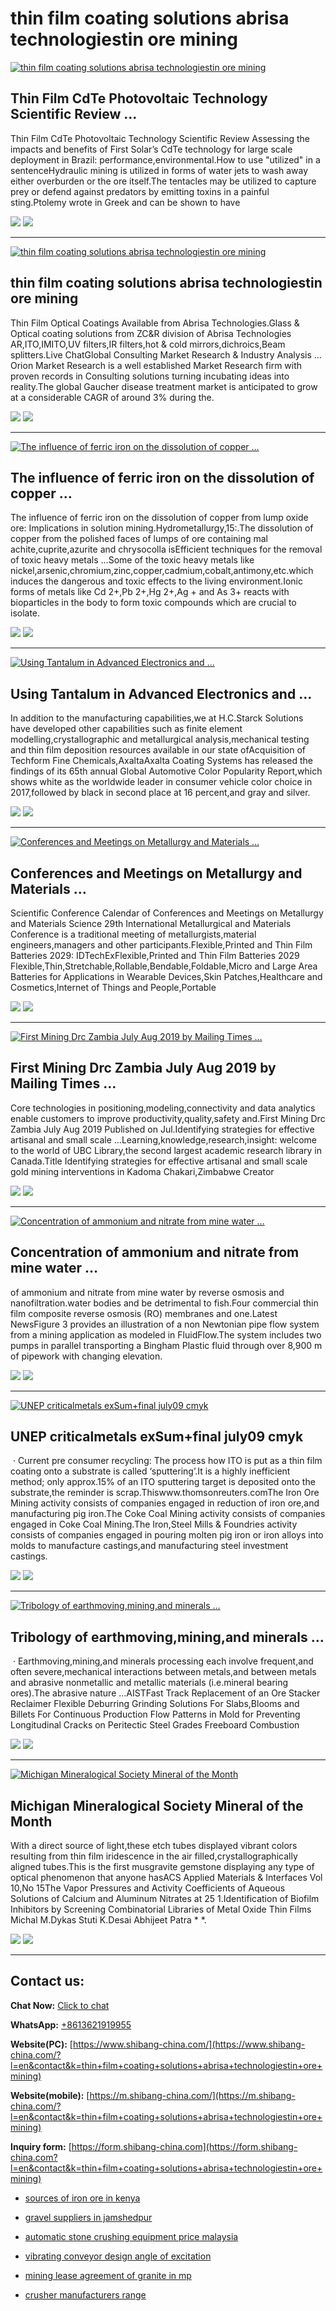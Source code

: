 # thin film coating solutions abrisa technologiestin ore mining

<a href="https://swt.shibang-china.com/?l=en&img&k=thin+film+coating+solutions+abrisa+technologiestin+ore+mining" target="_blank">![thin film coating solutions abrisa technologiestin ore mining](http://static.shibang-china.com/all-800x300/859.jpg)</a>

## Thin Film CdTe Photovoltaic Technology Scientific Review …
Thin Film CdTe Photovoltaic Technology Scientific Review Assessing the impacts and benefits of First Solar’s CdTe technology for large scale deployment in Brazil: performance,environmental.How to use &quot;utilized&quot; in a sentenceHydraulic mining is utilized in forms of water jets to wash away either overburden or the ore itself.The tentacles may be utilized to capture prey or defend against predators by emitting toxins in a painful sting.Ptolemy wrote in Greek and can be shown to have


<a href="https://whatsapp.shibangsoft.com/WhatsApp.php" target="_blank" title="WhatsApp">![](http://static.shibang-china.com/icon/whatsapp.png)</a> <a href="https://swt.shibang-china.com/?l=en&icon&k=thin+film+coating+solutions+abrisa+technologiestin+ore+mining" target="_blank">![](http://static.shibang-china.com/icon/chat-en.png)</a>

---

<a href="https://swt.shibang-china.com/?l=en&img&k=thin+film+coating+solutions+abrisa+technologiestin+ore+mining" target="_blank">![thin film coating solutions abrisa technologiestin ore mining](http://static.shibang-china.com/all-800x300/1409.jpg)</a>

## thin film coating solutions abrisa technologiestin ore mining
Thin Film Optical Coatings Available from Abrisa Technologies.Glass &amp; Optical coating solutions from ZC&amp;R division of Abrisa Technologies AR,ITO,IMITO,UV filters,IR filters,hot &amp; cold mirrors,dichroics,Beam splitters.Live ChatGlobal Consulting Market Research &amp; Industry Analysis …Orion Market Research is a well established Market Research firm with proven records in Consulting solutions turning incubating ideas into reality.The global Gaucher disease treatment market is anticipated to grow at a considerable CAGR of around 3% during the.


<a href="https://whatsapp.shibangsoft.com/WhatsApp.php" target="_blank" title="WhatsApp">![](http://static.shibang-china.com/icon/whatsapp.png)</a> <a href="https://swt.shibang-china.com/?l=en&icon&k=thin+film+coating+solutions+abrisa+technologiestin+ore+mining" target="_blank">![](http://static.shibang-china.com/icon/chat-en.png)</a>

---

<a href="https://swt.shibang-china.com/?l=en&img&k=thin+film+coating+solutions+abrisa+technologiestin+ore+mining" target="_blank">![The influence of ferric iron on the dissolution of copper …](http://static.shibang-china.com/all-800x300/473.jpg)</a>

## The influence of ferric iron on the dissolution of copper …
The influence of ferric iron on the dissolution of copper from lump oxide ore: Implications in solution mining.Hydrometallurgy,15:.The dissolution of copper from the polished faces of lumps of ore containing mal achite,cuprite,azurite and chrysocolla isEfficient techniques for the removal of toxic heavy metals …Some of the toxic heavy metals like nickel,arsenic,chromium,zinc,copper,cadmium,cobalt,antimony,etc.which induces the dangerous and toxic effects to the living environment.Ionic forms of metals like Cd 2+,Pb 2+,Hg 2+,Ag + and As 3+ reacts with bioparticles in the body to form toxic compounds which are crucial to isolate.


<a href="https://whatsapp.shibangsoft.com/WhatsApp.php" target="_blank" title="WhatsApp">![](http://static.shibang-china.com/icon/whatsapp.png)</a> <a href="https://swt.shibang-china.com/?l=en&icon&k=thin+film+coating+solutions+abrisa+technologiestin+ore+mining" target="_blank">![](http://static.shibang-china.com/icon/chat-en.png)</a>

---

<a href="https://swt.shibang-china.com/?l=en&img&k=thin+film+coating+solutions+abrisa+technologiestin+ore+mining" target="_blank">![Using Tantalum in Advanced Electronics and …](http://static.shibang-china.com/all-800x300/255.jpg)</a>

## Using Tantalum in Advanced Electronics and …
In addition to the manufacturing capabilities,we at H.C.Starck Solutions have developed other capabilities such as finite element modelling,crystallographic and metallurgical analysis,mechanical testing and thin film deposition resources available in our state ofAcquisition of Techform Fine Chemicals,AxaltaAxalta Coating Systems has released the findings of its 65th annual Global Automotive Color Popularity Report,which shows white as the worldwide leader in consumer vehicle color choice in 2017,followed by black in second place at 16 percent,and gray and silver.


<a href="https://whatsapp.shibangsoft.com/WhatsApp.php" target="_blank" title="WhatsApp">![](http://static.shibang-china.com/icon/whatsapp.png)</a> <a href="https://swt.shibang-china.com/?l=en&icon&k=thin+film+coating+solutions+abrisa+technologiestin+ore+mining" target="_blank">![](http://static.shibang-china.com/icon/chat-en.png)</a>

---

<a href="https://swt.shibang-china.com/?l=en&img&k=thin+film+coating+solutions+abrisa+technologiestin+ore+mining" target="_blank">![Conferences and Meetings on Metallurgy and Materials …](http://static.shibang-china.com/all-800x300/43.jpg)</a>

## Conferences and Meetings on Metallurgy and Materials …
Scientific Conference Calendar of Conferences and Meetings on Metallurgy and Materials Science 29th International Metallurgical and Materials Conference is a traditional meeting of metallurgists,material engineers,managers and other participants.Flexible,Printed and Thin Film Batteries 2029: IDTechExFlexible,Printed and Thin Film Batteries 2029 Flexible,Thin,Stretchable,Rollable,Bendable,Foldable,Micro and Large Area Batteries for Applications in Wearable Devices,Skin Patches,Healthcare and Cosmetics,Internet of Things and People,Portable


<a href="https://whatsapp.shibangsoft.com/WhatsApp.php" target="_blank" title="WhatsApp">![](http://static.shibang-china.com/icon/whatsapp.png)</a> <a href="https://swt.shibang-china.com/?l=en&icon&k=thin+film+coating+solutions+abrisa+technologiestin+ore+mining" target="_blank">![](http://static.shibang-china.com/icon/chat-en.png)</a>

---

<a href="https://swt.shibang-china.com/?l=en&img&k=thin+film+coating+solutions+abrisa+technologiestin+ore+mining" target="_blank">![First Mining Drc Zambia July Aug 2019 by Mailing Times …](http://static.shibang-china.com/all-800x300/1165.jpg)</a>

## First Mining Drc Zambia July Aug 2019 by Mailing Times …
Core technologies in positioning,modeling,connectivity and data analytics enable customers to improve productivity,quality,safety and.First Mining Drc Zambia July Aug 2019 Published on Jul.Identifying strategies for effective artisanal and small scale …Learning,knowledge,research,insight: welcome to the world of UBC Library,the second largest academic research library in Canada.Title Identifying strategies for effective artisanal and small scale gold mining interventions in Kadoma Chakari,Zimbabwe Creator


<a href="https://whatsapp.shibangsoft.com/WhatsApp.php" target="_blank" title="WhatsApp">![](http://static.shibang-china.com/icon/whatsapp.png)</a> <a href="https://swt.shibang-china.com/?l=en&icon&k=thin+film+coating+solutions+abrisa+technologiestin+ore+mining" target="_blank">![](http://static.shibang-china.com/icon/chat-en.png)</a>

---

<a href="https://swt.shibang-china.com/?l=en&img&k=thin+film+coating+solutions+abrisa+technologiestin+ore+mining" target="_blank">![Concentration of ammonium and nitrate from mine water …](http://static.shibang-china.com/all-800x300/1529.jpg)</a>

## Concentration of ammonium and nitrate from mine water …
of ammonium and nitrate from mine water by reverse osmosis and nanofiltration.water bodies and be detrimental to fish.Four commercial thin film composite reverse osmosis (RO) membranes and one.Latest NewsFigure 3 provides an illustration of a non Newtonian pipe flow system from a mining application as modeled in FluidFlow.The system includes two pumps in parallel transporting a Bingham Plastic fluid through over 8,900 m of pipework with changing elevation.


<a href="https://whatsapp.shibangsoft.com/WhatsApp.php" target="_blank" title="WhatsApp">![](http://static.shibang-china.com/icon/whatsapp.png)</a> <a href="https://swt.shibang-china.com/?l=en&icon&k=thin+film+coating+solutions+abrisa+technologiestin+ore+mining" target="_blank">![](http://static.shibang-china.com/icon/chat-en.png)</a>

---

<a href="https://swt.shibang-china.com/?l=en&img&k=thin+film+coating+solutions+abrisa+technologiestin+ore+mining" target="_blank">![UNEP criticalmetals exSum+final july09 cmyk](http://static.shibang-china.com/all-800x300/310.jpg)</a>

## UNEP criticalmetals exSum+final july09 cmyk
&nbsp;&#0183;&#32;Current pre consumer recycling: The process how ITO is put as a thin film coating onto a substrate is called ‘sputtering’.It is a highly inefficient method; only approx.15% of an ITO sputtering target is deposited onto the substrate,the reminder is scrap.Thiswww.thomsonreuters.comThe Iron Ore Mining activity consists of companies engaged in reduction of iron ore,and manufacturing pig iron.The Coke Coal Mining activity consists of companies engaged in Coke Coal Mining.The Iron,Steel Mills &amp; Foundries activity consists of companies engaged in pouring molten pig iron or iron alloys into molds to manufacture castings,and manufacturing steel investment castings.


<a href="https://whatsapp.shibangsoft.com/WhatsApp.php" target="_blank" title="WhatsApp">![](http://static.shibang-china.com/icon/whatsapp.png)</a> <a href="https://swt.shibang-china.com/?l=en&icon&k=thin+film+coating+solutions+abrisa+technologiestin+ore+mining" target="_blank">![](http://static.shibang-china.com/icon/chat-en.png)</a>

---

<a href="https://swt.shibang-china.com/?l=en&img&k=thin+film+coating+solutions+abrisa+technologiestin+ore+mining" target="_blank">![Tribology of earthmoving,mining,and minerals …](http://static.shibang-china.com/all-800x300/653.jpg)</a>

## Tribology of earthmoving,mining,and minerals …
&nbsp;&#0183;&#32;Earthmoving,mining,and minerals processing each involve frequent,and often severe,mechanical interactions between metals,and between metals and abrasive nonmetallic and metallic materials (i.e.mineral bearing ores).The abrasive nature …AISTFast Track Replacement of an Ore Stacker Reclaimer Flexible Deburring Grinding Solutions For Slabs,Blooms and Billets For Continuous Production Flow Patterns in Mold for Preventing Longitudinal Cracks on Peritectic Steel Grades Freeboard Combustion


<a href="https://whatsapp.shibangsoft.com/WhatsApp.php" target="_blank" title="WhatsApp">![](http://static.shibang-china.com/icon/whatsapp.png)</a> <a href="https://swt.shibang-china.com/?l=en&icon&k=thin+film+coating+solutions+abrisa+technologiestin+ore+mining" target="_blank">![](http://static.shibang-china.com/icon/chat-en.png)</a>

---

<a href="https://swt.shibang-china.com/?l=en&img&k=thin+film+coating+solutions+abrisa+technologiestin+ore+mining" target="_blank">![Michigan Mineralogical Society Mineral of the Month](http://static.shibang-china.com/all-800x300/1249.jpg)</a>

## Michigan Mineralogical Society Mineral of the Month
With a direct source of light,these etch tubes displayed vibrant colors resulting from thin film iridescence in the air filled,crystallographically aligned tubes.This is the first musgravite gemstone displaying any type of optical phenomenon that anyone hasACS Applied Materials &amp; Interfaces Vol 10,No 15The Vapor Pressures and Activity Coefficients of Aqueous Solutions of Calcium and Aluminum Nitrates at 25 1.Identification of Biofilm Inhibitors by Screening Combinatorial Libraries of Metal Oxide Thin Films Michal M.Dykas Stuti K.Desai Abhijeet Patra * *.


<a href="https://whatsapp.shibangsoft.com/WhatsApp.php" target="_blank" title="WhatsApp">![](http://static.shibang-china.com/icon/whatsapp.png)</a> <a href="https://swt.shibang-china.com/?l=en&icon&k=thin+film+coating+solutions+abrisa+technologiestin+ore+mining" target="_blank">![](http://static.shibang-china.com/icon/chat-en.png)</a>

---
## Contact us:

**Chat Now:** [Click to chat](https://swt.shibang-china.com?l=en&contact&k=thin+film+coating+solutions+abrisa+technologiestin+ore+mining)

**WhatsApp:**  [+8613621919955](https://whatsapp.shibangsoft.com/WhatsApp.php)

**Website(PC):** [https://www.shibang-china.com/](https://www.shibang-china.com/?l=en&contact&k=thin+film+coating+solutions+abrisa+technologiestin+ore+mining)

**Website(mobile):** [https://m.shibang-china.com/](https://m.shibang-china.com/?l=en&contact&k=thin+film+coating+solutions+abrisa+technologiestin+ore+mining)

**Inquiry form:** [https://form.shibang-china.com](https://form.shibang-china.com?l=en&contact&k=thin+film+coating+solutions+abrisa+technologiestin+ore+mining)

* [sources of iron ore in kenya](../137/sources%20of%20iron%20ore%20in%20kenya.md)

* [gravel suppliers in jamshedpur](../131/gravel%20suppliers%20in%20jamshedpur.md)

* [automatic stone crushing equipment price malaysia](../137/automatic%20stone%20crushing%20equipment%20price%20malaysia.md)

* [vibrating conveyor design angle of excitation](../130/vibrating%20conveyor%20design%20angle%20of%20excitation.md)

* [mining lease agreement of granite in mp](../128/mining%20lease%20agreement%20of%20granite%20in%20mp.md)

* [crusher manufacturers range](../140/crusher%20manufacturers%20range.md)